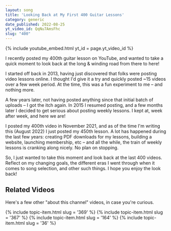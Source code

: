 ```yaml
---
layout: song
title: 'Looking Back at My First 400 Guitar Lessons'
category: generic
date_published: 2022-08-25
yt_video_id: QqNu7AmsFhc
slug: "400"
---
```


{% include youtube_embed.html yt_id = page.yt_video_id %}

I recently posted my 400th guitar lesson on YouTube, and wanted to take a quick moment to look back at the long & winding road from there to here!

I started off back in 2013, having just discovered that folks were posting video lessons online. I thought I'd give it a try and quickly posted ~15 videos over a few week period. At the time, this was a fun experiment to me – and nothing more.

A few years later, not having posted anything since that initial batch of uploads – I got the itch again. In 2015 I resumed posting, and a few months later I decided to get serious about posting weekly lessons. I kept at, week after week, and here we are!

I posted my 400th video in November 2021, and as of the time I'm writing this (August 2022) I just posted my 450th lesson. A lot has happened during the last few years: creating PDF downloads for my lessons, building a website, launching membership, etc – and all the while, the train of weekly lessons is cranking along nicely. No plan on stopping.

So, I just wanted to take this moment and look back at the last 400 videos. Reflect on my changing goals, the different eras I went through when it comes to song selection, and other such things. I hope you enjoy the look back!

## Related Videos

Here's a few other "about this channel" videos, in case you're curious.

{% include topic-item.html slug = '369' %}
{% include topic-item.html slug = '367' %}
{% include topic-item.html slug = '164' %}
{% include topic-item.html slug = '36' %}
